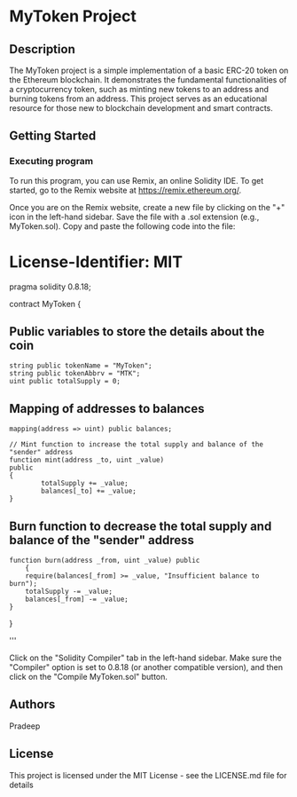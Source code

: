 # MyToken Project

## Description
The MyToken project is a simple implementation of a basic ERC-20 token on the Ethereum blockchain. It demonstrates the fundamental functionalities of a cryptocurrency token, such as minting new tokens to an address and burning tokens from an address. This project serves as an educational resource for those new to blockchain development and smart contracts.

## Getting Started

### Executing program

To run this program, you can use Remix, an online Solidity IDE. To get started, go to the Remix website at https://remix.ethereum.org/.

Once you are on the Remix website, create a new file by clicking on the "+" icon in the left-hand sidebar. Save the file with a .sol extension (e.g., MyToken.sol). Copy and paste the following code into the file:

# License-Identifier: MIT                                                                                                                                        
pragma solidity 0.8.18;

contract MyToken {

 ## Public variables to store the details about the coin
    string public tokenName = "MyToken";
    string public tokenAbbrv = "MTK";
    uint public totalSupply = 0;

 ## Mapping of addresses to balances
    mapping(address => uint) public balances;
    
    // Mint function to increase the total supply and balance of the "sender" address
    function mint(address _to, uint _value) 
    public 
    {
            totalSupply += _value;
            balances[_to] += _value;
    }

## Burn function to decrease the total supply and balance of the "sender" address
    function burn(address _from, uint _value) public 
        {
        require(balances[_from] >= _value, "Insufficient balance to burn");
        totalSupply -= _value;
        balances[_from] -= _value;
    }
}

'''

Click on the "Solidity Compiler" tab in the left-hand sidebar.
Make sure the "Compiler" option is set to 0.8.18 (or another compatible version), and then click on the "Compile MyToken.sol" button.

## Authors
Pradeep

## License
This project is licensed under the MIT License - see the LICENSE.md file for details
